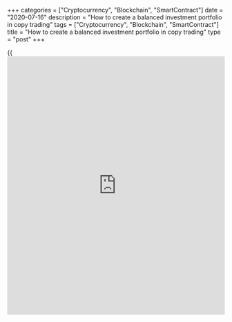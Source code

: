 +++
categories = ["Cryptocurrency", "Blockchain", "SmartContract"]
date = "2020-07-16"
description = "How to create a balanced investment portfolio in copy trading"
tags = ["Cryptocurrency", "Blockchain", "SmartContract"]
title = "How to create a balanced investment portfolio in copy trading"
type = "post"
+++

{{<iframe id="large-banner" src="https://www.bounty.group/#slide=9.0" width="100%" height="600" scrolling="no" style="border: 0px solid rgb(216, 221, 230); border-radius: 3px;">}}

July 16, 2020

July 16, 2020

Create best investment portfolio in Forex copy tradingOleg Tkachenko

## How to balance investment portfolio copy trading in Forex

What is an effective strategy for an [investor](https://www.fintechee.com/tutorial-for-forex-trading/investor-mode/) in the Forex copy trade
system? What trader is better for copy trading? The one who features
high profitability two months a year but has a positive balance at the
end of the year? Or the trader who has a small but stable income during
the entire year?

Balancing an investment portfolio according to the [investor](https://www.fintechee.com/tutorial-for-forex-trading/investor-mode/)’s goals and
the type of investment allows reducing potential risks and increasing
potential profit. Read on and you will know the ways of balancing your
investment portfolio and what you should note when choosing a trader to
copy forex trades.

### How to create a balanced investment portfolio in copy trading Forex

Copy trading or social trading in the forex exchange market has been
covered many times in the previous educational articles. If you a
beginner trader or a beginner [investor](https://www.fintechee.com/tutorial-for-forex-trading/investor-mode/), you can enable the option of
automatically copy trading. In your LiteForex client profile, you can
select any number of traders, copy their trades, and earn money in
automatic mode.

This is an opportunity to join successful traders and copy their trading
behavior. From this review, you will learn [how to](https://www.playgroundfx.com/blog/forex-trading-how-to/) select the traders,
[how to](https://www.playgroundfx.com/blog/forex-trading-how-to/) sort traders by specific parameters. You will make your
investment portfolio is as balanced and [optimize](https://www.fintecher.org/2020/03/17/added-genetic-algorithm-for-trading/)d as possible in [terms](https://www.fintechee.com/terms/)
of risk and profitability.

### Optimization of risk and profitability when balancing the investment
portfolio

The more is the potential profit, the higher is the risk of loss. A
strategy that suggests entering two trades a week (conventionally) is
more risky, than the strategy with 10 trades a week with the same weekly
profit. Although the first strategy is less time-consuming.

 **Before start creating your balanced investment portfolio, answer the
following questions which will determine your investment management:**

  * What is more important for you, low risk, or the maximum profit?
  * Do you prefer strategy with a quick one-time profit but with a high risk, or a steady income but slower and more time-consuming? What is more important for you, save time but risk more to spend more time, but have a lower risk of loss.

There are two investing strategies of optimizing the investment
portfolio:

  *  **“Do not put all your eggs in one basket”.** This concerns asset allocation among different asset classes. Creating a balanced investment portfolio. The major share of assets here are financial assets with a middle yield level and moderate volatility, the proportion of such assets is about 60%-80%.

The majority of assets are those whose price less depends on the fluctuations of the Forex market and the fundamental factors. The rest of assets are high-risk/high-yield assets and conservative trading instruments. For example, cryptocurrencies and [safe-haven assets][1] (gold, U.S. Treasuries).

  *  **“Put all eggs in one basket but take care of the basket itself”.** You create several portfolios with different asset classes, venture, high-risk ones, for those who are prepared to risk their money and wants quick big profits. Or several conservative portfolios, for [investor](https://www.fintechee.com/tutorial-for-forex-trading/investor-mode/)s who are interested in the minimum risk and a long-term steady income.

You can apply similar portfolio investment  principles when creating an
investment portfolio in copy trading.



 **Criteria for balancing an investment portfolio in copy trading**

The basic criteria of balancing and [optimization](https://www.fintechee.com/features/genetic-algorithm-for-trading/) of the best investment
portfolio include the following parameters:

  *  **Trader profitability.** The traders, who perform very high profitability in financial markets, usually trade the Martingale way and other high-risk [trading strategies](https://www.fintechee.com/forex-trading-strategies/). The below screen presents the radical difference in the profitability levels over the past 4 months.

![LiteForex: How to create a balanced investment portfolio in copy
trading][2]

  *  **The type of strategy employed.** Traders are not willing to reveal the trading system they applied, but it could be partially deciphered from the equity changes. You can learn more about the principles for evaluating [trading strategies](https://www.fintechee.com/forex-trading-strategies/) [here][3].
  *  **The volume of trader’s own assets**. The more money is held on the account of the trader the more likely he/she is to be trading in a safe way.
  *  **The frequency of making transactions.**

 **How to [optimize](https://www.fintecher.org/2020/03/17/added-genetic-algorithm-for-trading/) the risks for an investment portfolio:**

 **1\. Compare the requirements for the trading strategy of the trader
you are going to copy with your capabilities.** I mean the deposit
amount, financial leverage/ position volume and so on. For example, your
deposit is 100 USD, the deposit of the trader you copy is 1000 USD. So,
the trader can stand with a deep drawdown, while your trades in mirror
trading will be stopped out.

The same is with the position volume. If you, employing financial
leverage, set a big trade volume, you positions could be closed earlier
with a stop-out.

>  **A tip.** If your deposit differs much from the deposit of your
managing trader, change the copy trade type. Set a different copy type
parameter “In proportion to my funds” or “% of each trade volume”.

The second option will suit you more if you are copying the trades of
several traders simultaneously. Note the minimum investment amount
specified by the trader.

![LiteForex: How to create a balanced investment portfolio in copy
trading][4]

 **2\. Diversify the [trading strategies](https://www.fintechee.com/forex-trading-strategies/) of the traders based on the
following parameters:**

  * Profitability and risk. These parameters are most commonly, but not always, negatively correlated. If you witness the profitability of 100%-200%-500% per month, take into account that it may be just one-time. It could be just “good luck”, otherwise everyone was a millionaire already.
  * But if the trader still performs such a level of profitability, you are lucky to find such trader to copy the trades!

The stability of making profits is important. Low profitability of a
trader doesn’t mean low risks, it may signal the lack of professional
skills. And vice versa, a stable high income doesn’t always mean high
risk, it proves the trader to be a professional.

  *  **Important!** To make it more convenient for potential [investor](https://www.fintechee.com/tutorial-for-forex-trading/investor-mode/)s, LiteForex risk managers have already calculated the maximum risk level for each trader in the copy trading service.

![LiteForex: How to create a balanced investment portfolio in copy
trading][5]

The risk scale has values from 1 to 10, where 10 is the maximum risk
level (assigned to new accounts). When calculating the risk level, the
[Forex broker](https://www.playgroundfx.com/blog/best-forex-broker-for-beginners/)s  consider several parameters in real time. They are the
deposit load of the trader, the drawdown level, the account lifespan,
and so on. You can learn more about the way the risk level is calculated
[here (paragraph 4)][6].

  *  **The number and the time of trades entered.** Select the traders and the strategies so that you won’t create a simultaneous deposit load. Differently put, trades according to different strategies should be opened at different times (for example, during different trade sessions), not simultaneously.
  *  **Type of the trading strategy.** Add both long-term and short-term strategies to your portfolio.
  *  **Trading instruments.** Add to your investment portfolio the traders who trade not only currency pairs but also other types of trading assets, like stocks or commodities. So, that you can make profits in the stock market, forex, commodity or bond market.

 **3\. Pay attention to the following parameters:**

  *  **Trader’s commission.** This is a management fee. The first trader with an average profitability of 100% per month charges a 50% commission.

The second one performs a 70% profitability, but the commission is 20%.
With equal risk, the second option is more profitable.

  *  **The trader’s account lifespan.** In a perfect situation, the account of the trader you want to copy should have existed at least for year. There should not be any breaks in trading on this account.
  *  **The maximum drawdown during the entire account lifespan and the drawdowns over particular periods.** An enduring drawdown means that the trading system doesn’t perform consistently.
  *  **Performance consistency in each month.** The greater is the difference between monthly performance, the less consistent is the trading strategy and the higher is the risk.
  *  **The number of people ([investor](https://www.fintechee.com/tutorial-for-forex-trading/investor-mode/)s) who copy the trading behavior of a trader.** The more [investor](https://www.fintechee.com/tutorial-for-forex-trading/investor-mode/)s, the better. The total amount of money held in the accounts of the attached copy traders is also important.

But take into account that not all [investor](https://www.fintechee.com/tutorial-for-forex-trading/investor-mode/)s have a sensible approach to
selecting a trader. There are can be a great number of copying traders
because the trader’s commission is low and the profitability is high
(which can mean high risks).

  *  **How often a trader tops up his deposit.** If the trader constantly increases the trade volumes, it means that he/she is confident and has a serious spirit of success.

And finally, I want to give one more tip on managing your own investment
portfolio. No trading strategy can be winning forever. If a trader
changes a strategy, a trading approach or even takes a break, this will
have a direct impact on the structure of the investment portfolio. If
you notice a greater deposit drawdown, a sharp drop in the
profitability, or other since that the stability was broken, re-balance
your portfolio.

 **Conclusion.** There is no perfect investing strategy of [how to](https://www.playgroundfx.com/blog/forex-trading-how-to/) create
an optimally balanced investment portfolio. But there are ways to
[optimize](https://www.fintecher.org/2020/03/17/added-genetic-algorithm-for-trading/) your investment portfolio according to your personality, goals,
and risk appetite.

Everything depends on you! If you have any questions or need consulting,
LiteForex analysts will help you at any time. Write your questions and
ideas in the comments!

* * *

P.S. Did you like my article? Share it in social networks: it will be
the best “thank you" :)

Ask me questions and comment below. I’ll be glad to answer your
questions and give necessary explanations.

 **Useful links:**

  * I recommend trying to trade with a reliable broker [here][7]. The system allows you to trade by yourself or copy successful traders from all across the globe.
  * Use my promo-code BLOG for getting deposit bonus 50% on LiteForex platform. Just enter this code in the appropriate field while [depositing][8] your trading account.
  * Telegram channel with high-quality analytics, Forex reviews, training articles, and other useful things for traders <t.me/liteforex>

![Create best investment portfolio in Forex copy trading][9]

The content of this article reflects the author’s opinion and does not
necessarily reflect the official position of LiteForex. The material
published on this page is provided for informational purposes only and
should not be considered as the provision of investment advice for the
purposes of Directive 2004/39/EC.

Rate this article:

{{value}}

( {{count}} {{title}} )

   1. www.liteforex.com/blog/for-professionals/safe-havens-and-a-balanced-portfolio/
   2. cdn.liteforex.com/cache/uploads/blog_post/blog_posts/Portfolio--balancing/Balance-1-en.jpg?w=30&s=66022545b17ae78952f18ef716ca6853
   3. www.liteforex.com/blog/for-professionals/rules-for-evaluating-the-trading-system-and-its-equity/
   4. cdn.liteforex.com/cache/uploads/blog_post/blog_posts/Portfolio--balancing/Balance-2-en.jpg?w=30&s=821a7365045a73c7b43ca57ce558597d
   5. cdn.liteforex.com/cache/uploads/blog_post/blog_posts/Portfolio--balancing/Balance-3-en.jpg?w=30&s=9684d54f4c5e0611a21af2dd43595231
   6. www.liteforex.com/social-trading/faq/
   7. my.liteforex.com/?category=for-[investor](https://www.fintechee.com/tutorial-for-forex-trading/investor-mode/)s&slug=create-best-investment-portfolio-in-forex-copy-trading&openPopup=%2Fregistration%2Fpopup&utm_source=blog&utm_medium=article&utm_campaign=bonus
   8. my.liteforex.com/deposit/?category=for-[investor](https://www.fintechee.com/tutorial-for-forex-trading/investor-mode/)s&slug=create-best-investment-portfolio-in-forex-copy-trading&promo_code=BLOG&utm_source=blog&utm_medium=article&utm_campaign=bonus
   9. cdn.liteforex.com/cache/uploads/blog_post/blog_posts/Portfolio--balancing/Portfolio-balancing-prewiu.jpg?q=75&w=1000&s=abba869222621924242295e3db5b151e